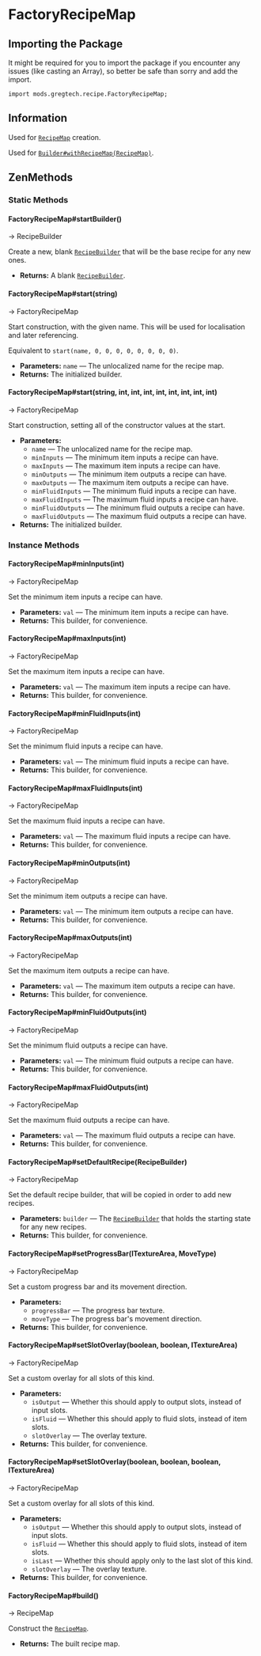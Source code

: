 # FactoryRecipeMap

## Importing the Package

It might be required for you to import the package if you encounter any issues (like casting an Array), so better be safe than sorry and add the import.
```zenscript
import mods.gregtech.recipe.FactoryRecipeMap;
```
## Information
Used for [`RecipeMap`](../../GregTechCE/Machines.md) creation.

Used for [`Builder#withRecipeMap(RecipeMap)`](Builder.md#builderwithrecipemaprecipemap).

## ZenMethods

### Static Methods
#### FactoryRecipeMap#startBuilder()
-> RecipeBuilder

Create a new, blank [`RecipeBuilder`](../../GregTechCE/Machines.md) that will be the base recipe for any new ones.

 * **Returns:** A blank [`RecipeBuilder`](../../GregTechCE/Machines.md).

#### FactoryRecipeMap#start(string)
-> FactoryRecipeMap

Start construction, with the given name. This will be used for localisation and later referencing.

Equivalent to `start(name, 0, 0, 0, 0, 0, 0, 0, 0)`.

 * **Parameters:** `name` — The unlocalized name for the recipe map.
 * **Returns:** The initialized builder.

#### FactoryRecipeMap#start(string, int, int, int, int, int, int, int, int)
-> FactoryRecipeMap

Start construction, setting all of the constructor values at the start.

 * **Parameters:**
   * `name` — The unlocalized name for the recipe map.
   * `minInputs` — The minimum item inputs a recipe can have.
   * `maxInputs` — The maximum item inputs a recipe can have.
   * `minOutputs` — The minimum item outputs a recipe can have.
   * `maxOutputs` — The maximum item outputs a recipe can have.
   * `minFluidInputs` — The minimum fluid inputs a recipe can have.
   * `maxFluidInputs` — The maximum fluid inputs a recipe can have.
   * `minFluidOutputs` — The minimum fluid outputs a recipe can have.
   * `maxFluidOutputs` — The maximum fluid outputs a recipe can have.
 * **Returns:** The initialized builder.

### Instance Methods
#### FactoryRecipeMap#minInputs(int)
-> FactoryRecipeMap

Set the minimum item inputs a recipe can have.

 * **Parameters:** `val` — The minimum item inputs a recipe can have.
 * **Returns:** This builder, for convenience.

#### FactoryRecipeMap#maxInputs(int)
-> FactoryRecipeMap

Set the maximum item inputs a recipe can have.

 * **Parameters:** `val` — The maximum item inputs a recipe can have.
 * **Returns:** This builder, for convenience.

#### FactoryRecipeMap#minFluidInputs(int)
-> FactoryRecipeMap

Set the minimum fluid inputs a recipe can have.

 * **Parameters:** `val` — The minimum fluid inputs a recipe can have.
 * **Returns:** This builder, for convenience.

#### FactoryRecipeMap#maxFluidInputs(int)
-> FactoryRecipeMap

Set the maximum fluid inputs a recipe can have.

 * **Parameters:** `val` — The maximum fluid inputs a recipe can have.
 * **Returns:** This builder, for convenience.

#### FactoryRecipeMap#minOutputs(int)
-> FactoryRecipeMap

Set the minimum item outputs a recipe can have.

 * **Parameters:** `val` — The minimum item outputs a recipe can have.
 * **Returns:** This builder, for convenience.

#### FactoryRecipeMap#maxOutputs(int)
-> FactoryRecipeMap

Set the maximum item outputs a recipe can have.

 * **Parameters:** `val` — The maximum item outputs a recipe can have.
 * **Returns:** This builder, for convenience.

#### FactoryRecipeMap#minFluidOutputs(int)
-> FactoryRecipeMap

Set the minimum fluid outputs a recipe can have.

 * **Parameters:** `val` — The minimum fluid outputs a recipe can have.
 * **Returns:** This builder, for convenience.

#### FactoryRecipeMap#maxFluidOutputs(int)
-> FactoryRecipeMap

Set the maximum fluid outputs a recipe can have.

 * **Parameters:** `val` — The maximum fluid outputs a recipe can have.
 * **Returns:** This builder, for convenience.

#### FactoryRecipeMap#setDefaultRecipe(RecipeBuilder)
-> FactoryRecipeMap

Set the default recipe builder, that will be copied in order to add new recipes.

 * **Parameters:** `builder` — The [`RecipeBuilder`](../../GregTechCE/Machines.md) that holds the starting state for any new recipes.
 * **Returns:** This builder, for convenience.

#### FactoryRecipeMap#setProgressBar(ITextureArea, MoveType)
-> FactoryRecipeMap

Set a custom progress bar and its movement direction.

 * **Parameters:**
   * `progressBar` — The progress bar texture.
   * `moveType` — The progress bar's movement direction.
 * **Returns:** This builder, for convenience.

#### FactoryRecipeMap#setSlotOverlay(boolean, boolean, ITextureArea)
-> FactoryRecipeMap

Set a custom overlay for all slots of this kind.

 * **Parameters:**
   * `isOutput` — Whether this should apply to output slots, instead of input slots.
   * `isFluid` — Whether this should apply to fluid slots, instead of item slots.
   * `slotOverlay` — The overlay texture.
 * **Returns:** This builder, for convenience.

#### FactoryRecipeMap#setSlotOverlay(boolean, boolean, boolean, ITextureArea)
-> FactoryRecipeMap

Set a custom overlay for all slots of this kind.

 * **Parameters:**
   * `isOutput` — Whether this should apply to output slots, instead of input slots.
   * `isFluid` — Whether this should apply to fluid slots, instead of item slots.
   * `isLast` — Whether this should apply only to the last slot of this kind.
   * `slotOverlay` — The overlay texture.
 * **Returns:** This builder, for convenience.

#### FactoryRecipeMap#build()
-> RecipeMap

Construct the [`RecipeMap`](../../GregTechCE/Machines.md).

 * **Returns:** The built recipe map.
